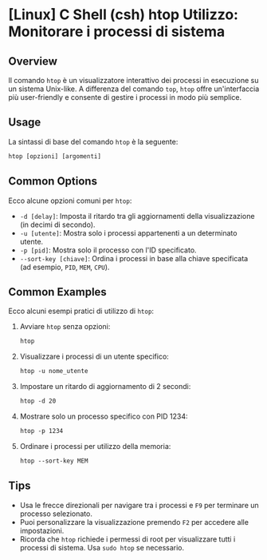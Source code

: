 # [Linux] C Shell (csh) htop Utilizzo: Monitorare i processi di sistema

## Overview
Il comando `htop` è un visualizzatore interattivo dei processi in esecuzione su un sistema Unix-like. A differenza del comando `top`, `htop` offre un'interfaccia più user-friendly e consente di gestire i processi in modo più semplice.

## Usage
La sintassi di base del comando `htop` è la seguente:

```csh
htop [opzioni] [argomenti]
```

## Common Options
Ecco alcune opzioni comuni per `htop`:

- `-d [delay]`: Imposta il ritardo tra gli aggiornamenti della visualizzazione (in decimi di secondo).
- `-u [utente]`: Mostra solo i processi appartenenti a un determinato utente.
- `-p [pid]`: Mostra solo il processo con l'ID specificato.
- `--sort-key [chiave]`: Ordina i processi in base alla chiave specificata (ad esempio, `PID`, `MEM`, `CPU`).

## Common Examples
Ecco alcuni esempi pratici di utilizzo di `htop`:

1. Avviare `htop` senza opzioni:
   ```csh
   htop
   ```

2. Visualizzare i processi di un utente specifico:
   ```csh
   htop -u nome_utente
   ```

3. Impostare un ritardo di aggiornamento di 2 secondi:
   ```csh
   htop -d 20
   ```

4. Mostrare solo un processo specifico con PID 1234:
   ```csh
   htop -p 1234
   ```

5. Ordinare i processi per utilizzo della memoria:
   ```csh
   htop --sort-key MEM
   ```

## Tips
- Usa le frecce direzionali per navigare tra i processi e `F9` per terminare un processo selezionato.
- Puoi personalizzare la visualizzazione premendo `F2` per accedere alle impostazioni.
- Ricorda che `htop` richiede i permessi di root per visualizzare tutti i processi di sistema. Usa `sudo htop` se necessario.